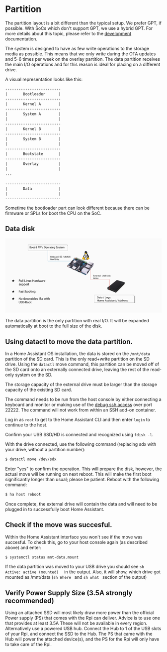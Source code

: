 # Partition

The partition layout is a bit different than the typical setup. We prefer GPT, if possible. With SoCs which don't support GPT, we use a hybrid GPT. For more details about this topic, please refer to the [development](development.md) documentation.

The system is designed to have as few write operations to the storage media as possible. This means that we only write during the OTA updates and 5-6 times per week on the overlay partition. The data partition receives the main I/O operations and for this reason is ideal for placing on a different drive.

A visual representation looks like this:

```text
-------------------------
|       Bootloader      |
-------------------------
|       Kernel A        |
-------------------------
|       System A        |
|                       |
-------------------------
|       Kernel B        |
-------------------------
|       System B        |
|                       |
-------------------------
|       Bootstate       |
-------------------------
|       Overlay         |
|                       |
...

-------------------------
|       Data            |
|                       |
-------------------------
```

Sometime the bootloader part can look different because there can be firmware or SPLs for boot the CPU on the SoC.

## Data disk

![Data-Disk preview](./usb-disk.png)

The data partition is the only partition with real I/O. It will be expanded automatically at boot to the full size of the disk.


## Using datactl to move the data partition.

In a Home Assistant OS installation, the data is stored on the `/mnt/data` partition of the SD card. This is the only read+write partition on the SD drive. Using the `datactl` move command, this partition can be moved off of the SD card onto an externally connected drive, leaving the rest of the read-only system on the SD.

The storage capacity of the external drive must be larger than the storage capacity of the existing SD card.

The command needs to be run from the host console by either connecting a keyboard and monitor or making use of the [debug ssh access](https://developers.home-assistant.io/docs/operating-system/debugging/) over port 22222. The command will not work from within an SSH add-on container.

Log in as `root` to get to the Home Assistant CLI and then enter `login` to continue to the host.

Confirm your USB SSD/HD is connected and recognized using `fdisk -l`.

With the drive connected, use the following command (replacing sdx with your drive, without a partition number):

```sh
$ datactl move /dev/sdx
```

Enter "yes" to confirm the operation. This will prepare the disk, however, the
actual move will be running on next reboot. This will make the first boot significantly longer than usual; please be patient. Reboot with the following command:
```sh
$ ha host reboot
```

Once complete, the external drive
will contain the data and will need to be plugged in to successfully boot Home
Assistant.

## Check if the move was succesful.
Within the Home Assistant interface you won't see if the move was succesful. To check this, go to your host console again (as described above) and enter:
```sh
$ systemctl status mnt-data.mount
```
If the data partition was moved to your USB drive you should see ```sh Active: active (mounted)  ``` in the output. Also, it will show, which drive got mounted as /mnt/data (```sh Where ``` and ```sh what ``` section of the output)


## Verify Power Supply Size (3.5A strongly recommended)
Using an attached SSD will most likely draw more power than the official Power supply (PS) that comes with the Rpi can deliver. Advice is to use one that provides at least 3.5A These will not be available in every region. Alternatively use a powered USB hub. Connect the Hub to 1 of the USB slots of your Rpi, and connect the SSD to the Hub. The PS that came with the Hub will power the attached device(s), and the PS for the Rpi will only have to take care of the Rpi.
